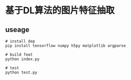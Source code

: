 # 基于DL算法的图片特征抽取

## useage

```
# install dep
pip install tensorflow numpy h5py matplotlib argparse

# build feat
python index.py

# test 
python test.py
```